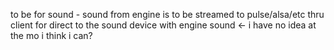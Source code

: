 to be for sound -
sound from engine is to be streamed to pulse/alsa/etc thru client for direct to the sound device with engine sound <- i have no idea at the mo i think i can?
